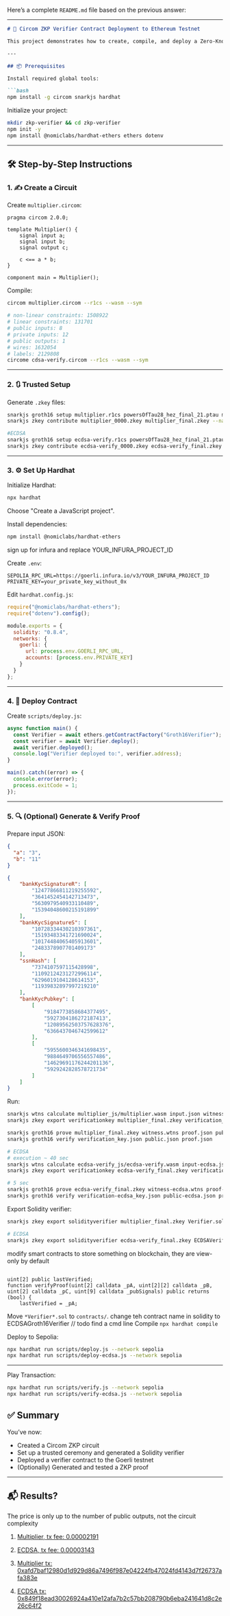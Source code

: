 Here’s a complete `README.md` file based on the previous answer:

---

```markdown
# 🚀 Circom ZKP Verifier Contract Deployment to Ethereum Testnet

This project demonstrates how to create, compile, and deploy a Zero-Knowledge Proof (ZKP) Verifier Contract on an Ethereum test network (e.g., Goerli) using Circom and Hardhat.

---

## 📦 Prerequisites

Install required global tools:

```bash
npm install -g circom snarkjs hardhat
```

Initialize your project:

```bash
mkdir zkp-verifier && cd zkp-verifier
npm init -y
npm install @nomiclabs/hardhat-ethers ethers dotenv
```

---

## 🛠️ Step-by-Step Instructions

### 1. ✍️ Create a Circuit

Create `multiplier.circom`:

```circom
pragma circom 2.0.0;

template Multiplier() {
    signal input a;
    signal input b;
    signal output c;

    c <== a * b;
}

component main = Multiplier();
```

Compile:

```bash
circom multiplier.circom --r1cs --wasm --sym

# non-linear constraints: 1508922
# linear constraints: 131701
# public inputs: 8
# private inputs: 12
# public outputs: 1
# wires: 1632054
# labels: 2129808
circome cdsa-verify.circom --r1cs --wasm --sym
```

---

### 2. 🔃 Trusted Setup

Generate `.zkey` files:

```bash
snarkjs groth16 setup multiplier.r1cs powersOfTau28_hez_final_21.ptau multiplier_0000.zkey
snarkjs zkey contribute multiplier_0000.zkey multiplier_final.zkey --name="My contribution" -v

#ECDSA
snarkjs groth16 setup ecdsa-verify.r1cs powersOfTau28_hez_final_21.ptau ecdsa-verify_0000.zkey
snarkjs zkey contribute ecdsa-verify_0000.zkey ecdsa-verify_final.zkey --name="My contribution" -v

```

---

### 3. ⚙️ Set Up Hardhat

Initialize Hardhat:

```bash
npx hardhat
```

Choose "Create a JavaScript project".

Install dependencies:

```bash
npm install @nomiclabs/hardhat-ethers
```

sign up for infura and replace YOUR_INFURA_PROJECT_ID

Create `.env`:

```env
SEPOLIA_RPC_URL=https://goerli.infura.io/v3/YOUR_INFURA_PROJECT_ID
PRIVATE_KEY=your_private_key_without_0x
```

Edit `hardhat.config.js`:

```js
require("@nomiclabs/hardhat-ethers");
require("dotenv").config();

module.exports = {
  solidity: "0.8.4",
  networks: {
    goerli: {
      url: process.env.GOERLI_RPC_URL,
      accounts: [process.env.PRIVATE_KEY]
    }
  }
};
```


---

### 4. 🚀 Deploy Contract

Create `scripts/deploy.js`:

```js
async function main() {
  const Verifier = await ethers.getContractFactory("Groth16Verifier");
  const verifier = await Verifier.deploy();
  await verifier.deployed();
  console.log("Verifier deployed to:", verifier.address);
}

main().catch((error) => {
  console.error(error);
  process.exitCode = 1;
});
```
---

### 5. 🔍 (Optional) Generate & Verify Proof

Prepare input JSON:

```json
{
  "a": "3",
  "b": "11"
}
```

```json
{
    "bankKycSignatureR": [
        "12477866811219255592",
        "3641452454142713473",
        "5630979540933110489",
        "15394048600215191899"
    ],
    "bankKycSignatureS": [
        "10728334430210397361",
        "15193483341721690024",
        "10174484065405913601",
        "2483378907701409173"
    ],
    "ssnHash": [
        "7374107597115428998",
        "11092124231272996114",
        "6296019104128614153",
        "11939832897997219210"
    ],
    "bankKycPubkey": [
        [
            "9184773858684377495",
            "5927304186272187413",
            "12089562503757628376",
            "6366437046742599612"
        ],
        [
            "5955600346341698435",
            "9884649706556557486",
            "14629691176244201136",
            "5929242828578721734"
        ]
    ]
}
```

Run:

```bash
snarkjs wtns calculate multiplier_js/multiplier.wasm input.json witness.wtns
snarkjs zkey export verificationkey multiplier_final.zkey verification_key.json

snarkjs groth16 prove multiplier_final.zkey witness.wtns proof.json public.json
snarkjs groth16 verify verification_key.json public.json proof.json

# ECDSA
# execution ~ 40 sec
snarkjs wtns calculate ecdsa-verify_js/ecdsa-verify.wasm input-ecdsa.json witness-ecdsa.wtns
snarkjs zkey export verificationkey ecdsa-verify_final.zkey verification-ecdsa_key.json

# 5 sec
snarkjs groth16 prove ecdsa-verify_final.zkey witness-ecdsa.wtns proof-ecdsa.json public-ecdsa.json
snarkjs groth16 verify verification-ecdsa_key.json public-ecdsa.json proof-ecdsa.json

```


Export Solidity verifier:

```bash
snarkjs zkey export solidityverifier multiplier_final.zkey Verifier.sol

# ECDSA
snarkjs zkey export solidityverifier ecdsa-verify_final.zkey ECDSAVerifier.sol
```
modify smart contracts to store something on blockchain, they are view-only by default
```solidity

uint[2] public lastVerified;
function verifyProof(uint[2] calldata _pA, uint[2][2] calldata _pB, uint[2] calldata _pC, uint[9] calldata _pubSignals) public returns (bool) {
    lastVerified = _pA;
```

Move `*Verifier*.sol` to `contracts/`.
change teh contract name in solidity to ECDSAGroth16Verifier // todo find a cmd line
Compile `npx hardhat compile`


Deploy to Sepolia:

```bash
npx hardhat run scripts/deploy.js --network sepolia
npx hardhat run scripts/deploy-ecdsa.js --network sepolia
```
---

Play Transaction:
```bash
npx hardhat run scripts/verify.js --network sepolia
npx hardhat run scripts/verify-ecdsa.js --network sepolia
```

## ✅ Summary

You’ve now:
- Created a Circom ZKP circuit
- Set up a trusted ceremony and generated a Solidity verifier
- Deployed a verifier contract to the Goerli testnet
- (Optionally) Generated and tested a ZKP proof

---

## 📬 Results?
The price is only up to the number of public outputs, not the circuit complexity

1. [Multiplier, tx fee: 0.00002191](https://sepolia.arbiscan.io/address/0xD2d1dBec05e39872Efce0DB80C17f62F95821db7)
2. [ECDSA, tx fee: 0.00003143](https://sepolia.arbiscan.io/address/0xb3d83BA5A3b6f78F7DE1C86Df63dd66F23e5b26f)

3. [Multiplier tx: 0xafd7baf12980d1d929d86a7496f987e04224fb47024fd4143d7f26737afa383e](https://sepolia.arbiscan.io/tx/0xafd7baf12980d1d929d86a7496f987e04224fb47024fd4143d7f26737afa383e)
4. [ECDSA tx: 0x849f18ead30026924a410e12afa7b2c57bb208790b6eba241641d8c2e26c64f2](https://sepolia.arbiscan.io/tx/0x849f18ead30026924a410e12afa7b2c57bb208790b6eba241641d8c2e26c64f2)